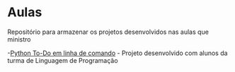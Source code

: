 # Aulas
Repositório para armazenar os projetos desenvolvidos nas aulas que ministro

-[Python To-Do em linha de comando](https://github.com/btorezan/aulas/tree/main/python-todo) - Projeto desenvolvido com alunos da turma de Linguagem de Programação
